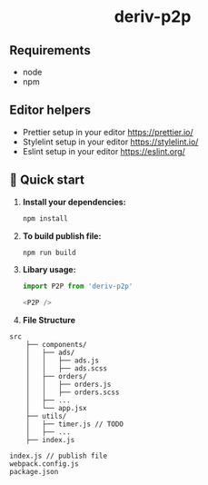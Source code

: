 <h1 align="center">
  deriv-p2p
</h1>

## Requirements

-   node
-   npm

## Editor helpers

-   Prettier setup in your editor https://prettier.io/
-   Stylelint setup in your editor https://stylelint.io/
-   Eslint setup in your editor https://eslint.org/

## 🚀 Quick start

1.  **Install your dependencies:**

    ```sh
    npm install
    ```

2.  **To build publish file:**

    ```sh
    npm run build
    ```

3.  **Libary usage:**

    ```js
    import P2P from 'deriv-p2p'

    <P2P />
    ```

4. **File Structure**

```
src
    ├── components/
    │   ├── ads/
    │   │   ├── ads.js
    │   │   ├── ads.scss
    │   ├── orders/
    │   │   ├── orders.js
    │   │   ├── orders.scss
    │   ├── ...
    │   └── app.jsx
    ├── utils/
    │   ├── timer.js // TODO
    │   ├── ...
    ├── index.js

index.js // publish file
webpack.config.js
package.json
```
